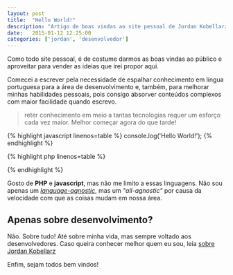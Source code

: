 ```yaml
---
layout: post
title:  "Hello World!"
description: "Artigo de boas vindas ao site pessoal de Jordan Kobellarz"
date:   2015-01-12 12:25:00
categories: ['jordan', 'desenvolvedor']
---
```


Como todo site pessoal, é de costume darmos as boas vindas ao público e aproveitar
para vender as ideias que irei propor aqui.

Comecei a escrever pela necessidade de espalhar conhecimento em língua portuguesa para
a área de desenvolvimento e, também, para melhorar minhas habilidades pessoais, pois consigo 
absorver conteúdos complexos com maior facilidade quando escrevo.

> reter conhecimento em meio a tantas tecnologias requer um esforço cada vez maior. Melhor
começar agora do que tarde!

{% highlight javascript linenos=table %}
console.log('Hello World!');
{% endhighlight %}

{% highlight php linenos=table %}
<?php echo 'Hello, world!'; ?>
{% endhighlight %}

Gosto de **PHP** e **javascript**, mas não me limito a essas linguagens. Não sou apenas um
*[language-agnostic](http://programmers.stackexchange.com/questions/1189/what-should-i-do-to-be-language-agnostic)*, mas um *"all-agnostic"* por causa da velocidade com que as coisas mudam
em nossa área.

## Apenas sobre desenvolvimento?
Não. Sobre tudo! Até sobre minha vida, mas sempre voltado aos desenvolvedores. Caso queira 
conhecer melhor quem eu sou, leia [sobre Jordan Kobellarz](/sobre)

Enfim, sejam todos bem vindos!